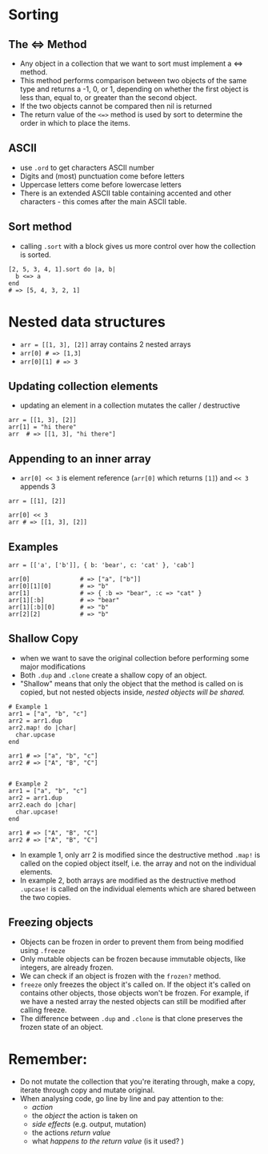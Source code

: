 # Sorting
## The <=> Method
- Any object in a collection that we want to sort must implement a <=> method.
- This method performs comparison between two objects of the same type and returns a -1, 0, or 1, depending on whether the first object is less than, equal to, or greater than the second object.
- If the two objects cannot be compared then nil is returned
- The return value of the ``<=>`` method is used by sort to determine the order in which to place the items.


## ASCII
- use `.ord` to get characters ASCII number
- Digits and (most) punctuation come before letters
- Uppercase letters come before lowercase letters
- There is an extended ASCII table containing accented and other characters - this comes after the main ASCII table.


## Sort method
- calling `.sort` with a block gives us more control over how the collection is sorted.
```
[2, 5, 3, 4, 1].sort do |a, b|
  b <=> a
end
# => [5, 4, 3, 2, 1]
```


# Nested data structures
- `arr = [[1, 3], [2]]` array contains 2 nested arrays
- `arr[0] # => [1,3]`
- `arr[0][1] # => 3`


## Updating collection elements
- updating an element in a collection mutates the caller / destructive
```
arr = [[1, 3], [2]]
arr[1] = "hi there"
arr  # => [[1, 3], "hi there"]
```

## Appending to an inner array
- `arr[0] << 3` is element reference (`arr[0]` which returns `[1]`) and `<< 3` appends 3
```
arr = [[1], [2]]

arr[0] << 3
arr # => [[1, 3], [2]]
```

## Examples
```
arr = [['a', ['b']], { b: 'bear', c: 'cat' }, 'cab']

arr[0]              # => ["a", ["b"]]
arr[0][1][0]        # => "b"
arr[1]              # => { :b => "bear", :c => "cat" }
arr[1][:b]          # => "bear"
arr[1][:b][0]       # => "b"
arr[2][2]           # => "b"
```

## Shallow Copy
- when we want to save the original collection before performing some major modifications
- Both `.dup` and `.clone` create a shallow copy of an object.
- "Shallow" means that only the object that the method is called on is copied, but not nested objects inside, *nested objects will be shared.*
```
# Example 1
arr1 = ["a", "b", "c"]
arr2 = arr1.dup
arr2.map! do |char|
  char.upcase
end

arr1 # => ["a", "b", "c"]
arr2 # => ["A", "B", "C"]


# Example 2
arr1 = ["a", "b", "c"]
arr2 = arr1.dup
arr2.each do |char|
  char.upcase!
end

arr1 # => ["A", "B", "C"]
arr2 # => ["A", "B", "C"]
```
- In example 1, only arr 2 is modified since the destructive method `.map!` is called on the copied object itself, i.e. the array and not on the individual elements.
- In example 2, both arrays are modified as the destructive method `.upcase!` is called on the individual elements which are shared between the two copies.


## Freezing objects
- Objects can be frozen in order to prevent them from being modified using `.freeze`
- Only mutable objects can be frozen because immutable objects, like integers, are already frozen.
- We can check if an object is frozen with the `frozen?` method.
- `freeze` only freezes the object it's called on. If the object it's called on contains other objects, those objects won't be frozen. For example, if we have a nested array the nested objects can still be modified after calling freeze.
- The difference between `.dup` and `.clone` is that clone preserves the frozen state of an object.


# Remember:
- Do not mutate the collection that you're iterating through, make a copy, iterate through copy and mutate original.
- When analysing code, go line by line and pay attention to the:
   - *action*
   - the *object* the action is taken on
   - *side effects* (e.g. output, mutation)
   - the actions *return value*
   - what *happens to the return value* (is it used? )
